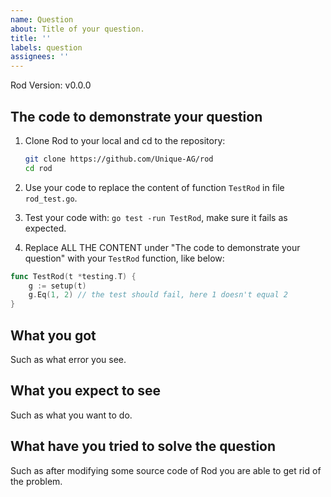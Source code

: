 ```yaml
---
name: Question
about: Title of your question.
title: ''
labels: question
assignees: ''
---
```


Rod Version: v0.0.0

## The code to demonstrate your question

1. Clone Rod to your local and cd to the repository:

   ```bash
   git clone https://github.com/Unique-AG/rod
   cd rod
   ```

1. Use your code to replace the content of function `TestRod` in file `rod_test.go`.

1. Test your code with: `go test -run TestRod`, make sure it fails as expected.

1. Replace ALL THE CONTENT under "The code to demonstrate your question" with your `TestRod` function, like below:

```go
func TestRod(t *testing.T) {
    g := setup(t)
    g.Eq(1, 2) // the test should fail, here 1 doesn't equal 2
}
```

## What you got

Such as what error you see.

## What you expect to see

Such as what you want to do.

## What have you tried to solve the question

Such as after modifying some source code of Rod you are able to get rid of the problem.
